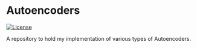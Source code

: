 # Autoencoders
[![License](https://img.shields.io/github/license/mashape/apistatus.svg?maxAge=2592000)](https://github.com/ShobhitLamba/Autoencoders/blob/master/LICENSE)


A repository to hold my implementation of various types of Autoencoders.

